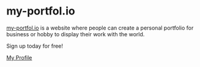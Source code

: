 # my-portfol.io

[my-portfol.io](https://www.my-portfol.io) is a website where people can create a personal portfolio for business or hobby to display their work with the world. 

Sign up today for free!

[My Profile](https://www.my-portfol.io/johnfurlong)
